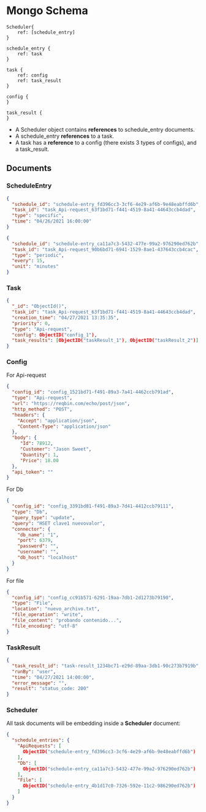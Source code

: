 # Mongo Schema

```
Scheduler{
    ref: [schedule_entry]
}

schedule_entry {
    ref: task 
}

task {
    ref: config
    ref: task_result
}

config {
}

task_result {
}

```
  - A Scheduler object contains **references** to schedule_entry documents.
  - A schedule_entry **references** to a task.  
  - A task has a **reference** to a config (there exists 3 types of configs), and a task_result.

## Documents

### ScheduleEntry

```json
{
  "schedule_id": "schedule-entry_fd396cc3-3cf6-4e29-af6b-9e48eabffd6b",
  "task_id": "task_Api-request_63f1bd71-f441-4519-8a41-44643ccb4dad",
  "type": "specific",
  "time": "04/26/2021 16:00:00"
}
```

```json
{
  "schedule_id": "schedule-entry_ca11a7c3-5432-477e-99a2-976290ed762b",
  "task_id": "task_Api-request_90b6bd71-6941-1529-8ae1-437643ccb4cac",
  "type": "periodic",
  "every": 15,
  "unit": "minutes"
}
```

### Task

```json
{
  "_id": "ObjectId()",
  "task_id": "task_Api-request_63f1bd71-f441-4519-8a41-44643ccb4dad",
  "creation_time": "04/27/2021 13:35:35",
  "priority": 0,
  "type": "Api-request",
  "config": ObjectID("config_1"),
  "task_results": [ObjectID("taskResult_1"), ObjectID("taskResult_2")],
}
```
### Config

For Api-request

```json
{
  "config_id": "config_1521bd71-f491-89a3-7a41-4462ccb791ad",
  "type": "Api-request",
  "url": "https://reqbin.com/echo/post/json",
  "http_method": "POST",
  "headers": {
    "Accept": "application/json",
    "Content-Type": "application/json"
  },
  "body": {
     "Id": 78912,
     "Customer": "Jason Sweet",
     "Quantity": 1,
     "Price": 18.00      
  },
  "api_token": ""
}

```

For Db

```json
{
  "config_id": "config_3391bd81-f491-89a3-7d41-4412ccb79111",
  "type": "Db",
  "query_type": "update",
  "query": "HSET clave1 nuevovalor",
  "connector": {
    "db_name": "1",
    "port": 6379,
    "password": "",
    "username": "",
    "db_host": "localhost"
  }
}
```

For file

```json
{
  "config_id": "config_cc91b571-6291-19aa-7db1-2d1273b79190",
  "type": "File",
  "location": "nuevo_archivo.txt",
  "file_operation": "write",
  "file_content": "probando contenido...",
  "file_encoding": "utf-8"
}
```

### TaskResult

```json
{
  "task_result_id": "task-result_1234bc71-e29d-89aa-3db1-90c273b7919b",
  "runBy": "user",
  "time": "04/27/2021 14:00:00",
  "error_message": "",
  "result": "status_code: 200"
}
```

### Scheduler

All task documents will be embedding inside a **Scheduler** document:

```json
{
  "schedule_entries": {
    "ApiRequests": [
      ObjectID("schedule-entry_fd396cc3-3cf6-4e29-af6b-9e48eabffd6b")
    ],
    "Db": [
      ObjectID("schedule-entry_ca11a7c3-5432-477e-99a2-976290ed762b")
    ],
    "File": [
      ObjectID("schedule-entry_4b1d17c0-7326-592e-11c2-986290ed762b")
    ]
  }
}
```

